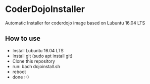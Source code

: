 # CoderDojoInstaller
Automatic Installer for coderdojo image based on Lubuntu 16.04 LTS

## How to use
- Install Lubuntu 16.04 LTS
- Install git (sudo apt install git)
- Clone this repository
- run: bach dojoinstall.sh
- reboot
- done :-)
